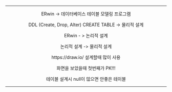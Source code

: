 <hr>
<p align="center">
ERwin -> 데이터베이스 테이블 모델링 프로그램
<p align="center">
DDL (Create, Drop, Alter)
CREATE TABLE -> 물리적 설계
<p align="center">
ERwin - > 논리적 설계
<p align="center">
논리적 설계 -> 물리적 설계
<p align="center">
https://draw.io/ 설계할때 많이 사용
<p align="center">
화면을 보았을때 첫번째가 PK!!! <br>
  <p align="center">
테이블 설계시 null이 많으면 안좋은 테이블 

<hr>
